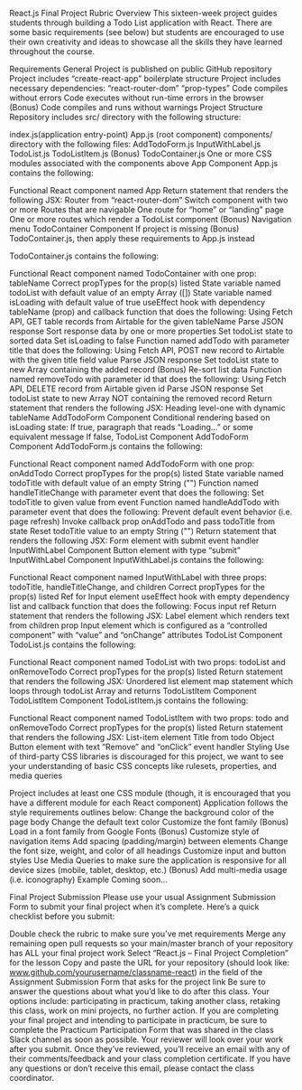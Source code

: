 React.js Final Project Rubric
Overview
This sixteen-week project guides students through building a Todo List application with React. There are some basic requirements (see below) but students are encouraged to use their own creativity and ideas to showcase all the skills they have learned throughout the course.

Requirements
General
Project is published on public GitHub repository
Project includes “create-react-app” boilerplate structure
Project includes necessary dependencies:
“react-router-dom”
“prop-types”
Code compiles without errors
Code executes without run-time errors in the browser
(Bonus) Code compiles and runs without warnings
Project Structure
Repository includes src/ directory with the following structure:

index.js(application entry-point)
App.js (root component)
components/ directory with the following files:
AddTodoForm.js
InputWithLabel.js
TodoList.js
TodoListItem.js
(Bonus) TodoContainer.js
One or more CSS modules associated with the components above
App Component
App.js contains the following:

Functional React component named App
Return statement that renders the following JSX:
Router from “react-router-dom”
Switch component with two or more Routes that are navigable
One route for “home” or “landing” page
One or more routes which render a TodoList component
(Bonus) Navigation menu
TodoContainer Component
If project is missing (Bonus) TodoContainer.js, then apply these requirements to App.js instead

TodoContainer.js contains the following:

Functional React component named TodoContainer with one prop: tableName
Correct propTypes for the prop(s) listed
State variable named todoList with default value of an empty Array ([])
State variable named isLoading with default value of true
useEffect hook with dependency tableName (prop) and callback function that does the following:
Using Fetch API, GET table records from Airtable for the given tableName
Parse JSON response
Sort response data by one or more properties
Set todoList state to sorted data
Set isLoading to false
Function named addTodo with parameter title that does the following:
Using Fetch API, POST new record to Airtable with the given title field value
Parse JSON response
Set todoList state to new Array containing the added record
(Bonus) Re-sort list data
Function named removeTodo with parameter id that does the following:
Using Fetch API, DELETE record from Airtable given id
Parse JSON response
Set todoList state to new Array NOT containing the removed record
Return statement that renders the following JSX:
Heading level-one with dynamic tableName
AddTodoForm Component
Conditional rendering based on isLoading state:
If true, paragraph that reads “Loading…” or some equivalent message
If false, TodoList Component
AddTodoForm Component
AddTodoForm.js contains the following:

Functional React component named AddTodoForm with one prop: onAddTodo
Correct propTypes for the prop(s) listed
State variable named todoTitle with default value of an empty String ("")
Function named handleTitleChange with parameter event that does the following:
Set todoTitle to given value from event
Function named handleAddTodo with parameter event that does the following:
Prevent default event behavior (i.e. page refresh)
Invoke callback prop onAddTodo and pass todoTitle from state
Reset todoTitle value to an empty String ("")
Return statement that renders the following JSX:
Form element with submit event handler
InputWithLabel Component
Button element with type “submit”
InputWithLabel Component
InputWithLabel.js contains the following:

Functional React component named InputWithLabel with three props: todoTitle, handleTitleChange, and children
Correct propTypes for the prop(s) listed
Ref for Input element
useEffect hook with empty dependency list and callback function that does the following:
Focus input ref
Return statement that renders the following JSX:
Label element which renders text from children prop
Input element which is configured as a “controlled component” with “value” and “onChange” attributes
TodoList Component
TodoList.js contains the following:

Functional React component named TodoList with two props: todoList and onRemoveTodo
Correct propTypes for the prop(s) listed
Return statement that renders the following JSX:
Unordered list element
map statement which loops through todoList Array and returns TodoListItem Component
TodoListItem Component
TodoListItem.js contains the following:

Functional React component named TodoListItem with two props: todo and onRemoveTodo
Correct propTypes for the prop(s) listed
Return statement that renders the following JSX:
List-item element
Title from todo Object
Button element with text “Remove” and “onClick” event handler
Styling
Use of third-party CSS libraries is discouraged for this project, we want to see your understanding of basic CSS concepts like rulesets, properties, and media queries

Project includes at least one CSS module (though, it is encouraged that you have a different module for each React component)
Application follows the style requirements outlines below:
Change the background color of the page body
Change the default text color
Customize the font family
(Bonus) Load in a font family from Google Fonts
(Bonus) Customize style of navigation items
Add spacing (padding/margin) between elements
Change the font size, weight, and color of all headings
Customize input and button styles
Use Media Queries to make sure the application is responsive for all device sizes (mobile, tablet, desktop, etc.)
(Bonus) Add multi-media usage (i.e. iconography)
Example
Coming soon…

Final Project Submission
Please use your usual Assignment Submission Form to submit your final project when it’s complete. Here’s a quick checklist before you submit:

Double check the rubric to make sure you’ve met requirements
Merge any remaining open pull requests so your main/master branch of your repository has ALL your final project work
Select “React.js – Final Project Completion” for the lesson
Copy and paste the URL for your repository (should look like: www.github.com/yourusername/classname-react) in the field of the Assignment Submission Form that asks for the project link
Be sure to answer the questions about what you’d like to do after this class. Your options include: participating in practicum, taking another class, retaking this class, work on mini projects, no further action.
If you are completing your final project and intending to participate in practicum, be sure to complete the Practicum Participation Form that was shared in the class Slack channel as soon as possible.
Your reviewer will look over your work after you submit. Once they’ve reviewed, you’ll receive an email with any of their comments/feedback and your class completion certificate. If you have any questions or don’t receive this email, please contact the class coordinator.
